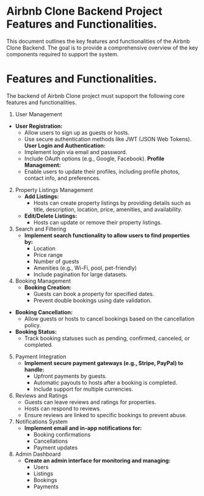 # Airbnb Clone Backend Project Features and Functionalities.
This document outlines the key features and functionalities of the Airbnb Clone Backend. The goal is to provide a comprehensive overview of the key components required to support the system.

# Features and Functionalities.
The backend of Airbnb Clone project must supoport the following core features and functionalities.

1. User Management
  - **User Registration:**
      - Allow users to sign up as guests or hosts.
      - Use secure authentication methods like JWT (JSON Web Tokens).
   **User Login and Authentication:**
      - Implement login via email and password.
      - Include OAuth options (e.g., Google, Facebook).
   **Profile Management:**
      - Enable users to update their profiles, including profile photos, contact info, and preferences.

2. Property Listings Management
   - **Add Listings:**
      - Hosts can create property listings by providing details such as title, description, location, price, amenities, and availability.
   - **Edit/Delete Listings:**
      - Hosts can update or remove their property listings.
3. Search and Filtering
   - **Implement search functionality to allow users to find properties by:**
      - Location
      - Price range
      - Number of guests
      - Amenities (e.g., Wi-Fi, pool, pet-friendly)
      - Include pagination for large datasets.
4. Booking Management
   - **Booking Creation:**
      - Guests can book a property for specified dates.
      - Prevent double bookings using date validation.
  - **Booking Cancellation:**
      - Allow guests or hosts to cancel bookings based on the cancellation policy.
  - **Booking Status:**
      - Track booking statuses such as pending, confirmed, canceled, or completed.
5. Payment Integration
   - **Implement secure payment gateways (e.g., Stripe, PayPal) to handle:**
      - Upfront payments by guests.
      - Automatic payouts to hosts after a booking is completed.
      - Include support for multiple currencies.
6. Reviews and Ratings
   - Guests can leave reviews and ratings for properties.
   - Hosts can respond to reviews.
   - Ensure reviews are linked to specific bookings to prevent abuse.
7. Notifications System
   - **Implement email and in-app notifications for:**
      - Booking confirmations
      - Cancellations
      - Payment updates
8. Admin Dashboard
   - **Create an admin interface for monitoring and managing:**
      - Users
      - Listings
      - Bookings
      - Payments

